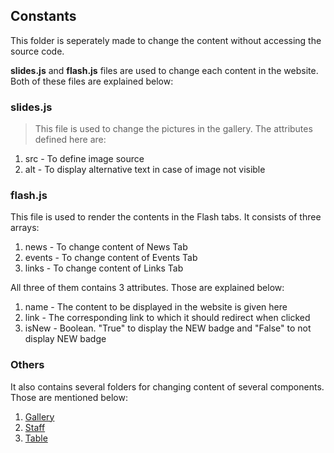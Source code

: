## Constants

This folder is seperately made to change the content without accessing the source code.

**slides.js** and **flash.js** files are used to change each content in the website. Both of these files are explained below:

### slides.js

> This file is used to change the pictures in the gallery. The attributes defined here are:

1) src - To define image source
2) alt - To display alternative text in case of image not visible

### flash.js

This file is used to render the contents in the Flash tabs. It consists of three arrays:

1) news - To change content of News Tab
2) events - To change content of Events Tab
3) links - To change content of Links Tab

All three of them contains 3 attributes. Those are explained below:

1) name - The content to be displayed in the website is given here
2) link - The corresponding link to which it should redirect when clicked
3) isNew - Boolean. "True" to display the NEW badge and "False" to not display NEW badge

### Others

It also contains several folders for changing content of several components. Those are mentioned below:

1) [Gallery](./Gallery "Gallery")
2) [Staff](./Staff "Staff")
3) [Table](./Table "Table")
